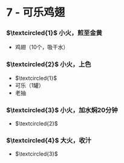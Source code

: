 # 7 - 可乐鸡翅

### $\textcircled{1}$ 小火，煎至金黄
- 鸡翅（10个，吸干水）

### $\textcircled{2}$ 小火，上色
- $\textcircled{1}$
- 可乐（1罐）
- 老抽

### $\textcircled{3}$ 小火，加水焖20分钟
- $\textcircled{2}$

### $\textcircled{4}$ 大火，收汁
- $\textcircled{3}$
